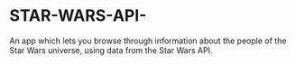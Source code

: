 # STAR-WARS-API-
 An app which lets you browse through information about the people of the Star Wars universe, using data from the Star Wars API.
